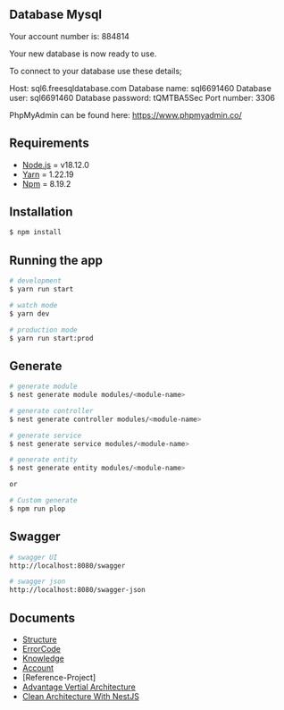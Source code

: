 ## Database Mysql

Your account number is: 884814

Your new database is now ready to use.

To connect to your database use these details;

Host: sql6.freesqldatabase.com
Database name: sql6691460
Database user: sql6691460
Database password: tQMTBA5Sec
Port number: 3306

PhpMyAdmin can be found here: https://www.phpmyadmin.co/

## Requirements

- [Node.js](https://nodejs.org/en/) = v18.12.0
- [Yarn](https://yarnpkg.com/en/) = 1.22.19
- [Npm](https://www.npmjs.com/) = 8.19.2

## Installation

```bash
$ npm install
```

## Running the app

```bash
# development
$ yarn run start

# watch mode
$ yarn dev

# production mode
$ yarn run start:prod
```

## Generate

```bash
# generate module
$ nest generate module modules/<module-name>

# generate controller
$ nest generate controller modules/<module-name>

# generate service
$ nest generate service modules/<module-name>

# generate entity
$ nest generate entity modules/<module-name>

or

# Custom generate
$ npm run plop
```

## Swagger

```bash
# swagger UI
http://localhost:8080/swagger

# swagger json
http://localhost:8080/swagger-json
```

## Documents

- [Structure](https://medium.com/the-crowdlinker-chronicle/best-way-to-structure-your-directory-code-nestjs-a06c7a641401)
- [ErrorCode](docs/error-code.js)
- [Knowledge](docs/base-concept-of-nest.md)
- [Account](docs/account.md)
- [Reference-Project]
- [Advantage Vertial Architecture](https://github.dev/meysamhadeli/booking-microservices-nestjs)
- [Clean Architecture With NestJS](https://github.dev/royib/clean-architecture-nestJS)
